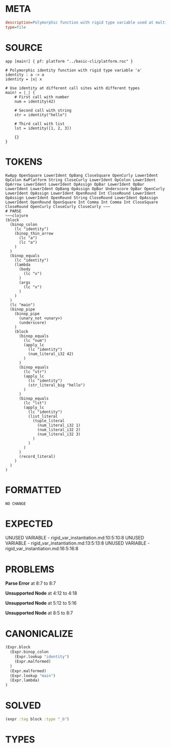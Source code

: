 # META
~~~ini
description=Polymorphic function with rigid type variable used at multiple call sites
type=file
~~~
# SOURCE
~~~roc
app [main!] { pf: platform "../basic-cli/platform.roc" }

# Polymorphic identity function with rigid type variable 'a'
identity : a -> a
identity = |x| x

# Use identity at different call sites with different types
main! = |_| {
    # First call with number
    num = identity(42)
    
    # Second call with string
    str = identity("hello")
    
    # Third call with list
    lst = identity([1, 2, 3])
    
    {}
}
~~~
# TOKENS
~~~text
KwApp OpenSquare LowerIdent OpBang CloseSquare OpenCurly LowerIdent OpColon KwPlatform String CloseCurly LowerIdent OpColon LowerIdent OpArrow LowerIdent LowerIdent OpAssign OpBar LowerIdent OpBar LowerIdent LowerIdent OpBang OpAssign OpBar Underscore OpBar OpenCurly LowerIdent OpAssign LowerIdent OpenRound Int CloseRound LowerIdent OpAssign LowerIdent OpenRound String CloseRound LowerIdent OpAssign LowerIdent OpenRound OpenSquare Int Comma Int Comma Int CloseSquare CloseRound OpenCurly CloseCurly CloseCurly ~~~
# PARSE
~~~clojure
(block
  (binop_colon
    (lc "identity")
    (binop_thin_arrow
      (lc "a")
      (lc "a")
    )
  )
  (binop_equals
    (lc "identity")
    (lambda
      (body
        (lc "x")
      )
      (args
        (lc "x")
      )
    )
  )
  (lc "main")
  (binop_pipe
    (binop_pipe
      (unary_not <unary>)
      (underscore)
    )
    (block
      (binop_equals
        (lc "num")
        (apply_lc
          (lc "identity")
          (num_literal_i32 42)
        )
      )
      (binop_equals
        (lc "str")
        (apply_lc
          (lc "identity")
          (str_literal_big "hello")
        )
      )
      (binop_equals
        (lc "lst")
        (apply_lc
          (lc "identity")
          (list_literal
            (tuple_literal
              (num_literal_i32 1)
              (num_literal_i32 2)
              (num_literal_i32 3)
            )
          )
        )
      )
      (record_literal)
    )
  )
)
~~~
# FORMATTED
~~~roc
NO CHANGE
~~~
# EXPECTED
UNUSED VARIABLE - rigid_var_instantiation.md:10:5:10:8
UNUSED VARIABLE - rigid_var_instantiation.md:13:5:13:8
UNUSED VARIABLE - rigid_var_instantiation.md:16:5:16:8
# PROBLEMS
**Parse Error**
at 8:7 to 8:7

**Unsupported Node**
at 4:12 to 4:18

**Unsupported Node**
at 5:12 to 5:16

**Unsupported Node**
at 8:5 to 8:7

# CANONICALIZE
~~~clojure
(Expr.block
  (Expr.binop_colon
    (Expr.lookup "identity")
    (Expr.malformed)
  )
  (Expr.malformed)
  (Expr.lookup "main")
  (Expr.lambda)
)
~~~
# SOLVED
~~~clojure
(expr :tag block :type "_b")
~~~
# TYPES
~~~roc
~~~

